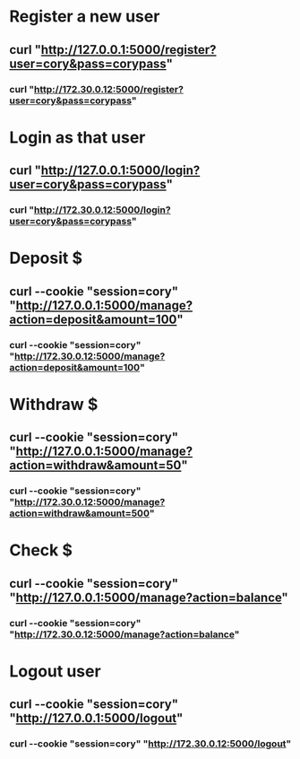 # Register a new user
## curl "http://127.0.0.1:5000/register?user=cory&pass=corypass"
### curl "http://172.30.0.12:5000/register?user=cory&pass=corypass"

# Login as that user
## curl "http://127.0.0.1:5000/login?user=cory&pass=corypass" 
### curl "http://172.30.0.12:5000/login?user=cory&pass=corypass"

# Deposit $
## curl --cookie "session=cory" "http://127.0.0.1:5000/manage?action=deposit&amount=100"
### curl --cookie "session=cory" "http://172.30.0.12:5000/manage?action=deposit&amount=100"

# Withdraw $
## curl --cookie "session=cory" "http://127.0.0.1:5000/manage?action=withdraw&amount=50"
### curl --cookie "session=cory" "http://172.30.0.12:5000/manage?action=withdraw&amount=500"

# Check $
## curl --cookie "session=cory" "http://127.0.0.1:5000/manage?action=balance"
### curl --cookie "session=cory" "http://172.30.0.12:5000/manage?action=balance"

# Logout user
## curl --cookie "session=cory" "http://127.0.0.1:5000/logout"
### curl --cookie "session=cory" "http://172.30.0.12:5000/logout"